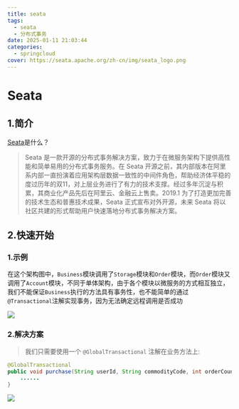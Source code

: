 ```yaml
---
title: seata
tags:
  - seata
  - 分布式事务
date: 2025-01-11 21:03:44
categories:
  - springcloud
cover: https://seata.apache.org/zh-cn/img/seata_logo.png
---
```


# Seata

## 1.简介

[Seata][seata]是什么？

> Seata 是一款开源的分布式事务解决方案，致力于在微服务架构下提供高性能和简单易用的分布式事务服务。在 Seata 开源之前，其内部版本在阿里系内部一直扮演着应用架构层数据一致性的中间件角色，帮助经济体平稳的度过历年的双11，对上层业务进行了有力的技术支撑。经过多年沉淀与积累，其商业化产品先后在阿里云、金融云上售卖。2019.1 为了打造更加完善的技术生态和普惠技术成果，Seata 正式宣布对外开源，未来 Seata 将以社区共建的形式帮助用户快速落地分布式事务解决方案。

## 2.快速开始

### 1.示例

在这个架构图中，`Business`模块调用了`Storage`模块和`Order`模块，而`Order`模块又调用了`Account`模块，不同于单体架构，由于各个模块以微服务的方式相互独立，我们不能保证`Business`执行的方法具有事务性，也不能简单的通过`@Transactional`注解实现事务，因为无法确定远程调用是否成功

![](https://seata.apache.org/zh-cn/assets/images/architecture-6bdb120b83710010167e8b75448505ec.png)

### 2.解决方案

> 我们只需要使用一个 `@GlobalTransactional` 注解在业务方法上:

```java
@GlobalTransactional
public void purchase(String userId, String commodityCode, int orderCount) {
    ......
}
```

![](https://seata.apache.org/zh-cn/assets/images/solution-1bdadb80e54074aa3088372c17f0244b.png)









[seata]:https://seata.apache.org/
